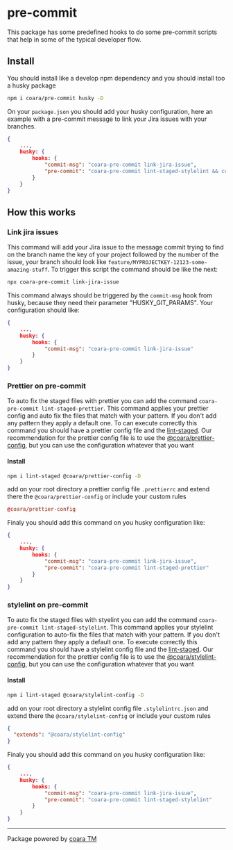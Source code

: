 # pre-commit

This package has some predefined hooks to do some pre-commit scripts that help in some of the typical developer flow.

## Install

You should install like a develop npm dependency and you should install too a husky package

```bash
npm i coara/pre-commit husky -D
```

On your `package.json` you should add your husky configuration, here an example with a pre-commit message to link your Jira issues with your branches.

```json
{
    ...,
    husky: {
        hooks: {
            "commit-msg": "coara-pre-commit link-jira-issue",
            "pre-commit": "coara-pre-commit lint-staged-stylelint && coara-pre-commit lint-staged-prettier"
        }
    }
}
```

## How this works

### Link jira issues

This command will add your Jira issue to the message commit trying to find on the branch name the key of your project followed by the number of the issue, your branch should look like `feature/MYPROJECTKEY-12123-some-amazing-stuff`.
To trigger this script the command should be like the next:

```bash
npx coara-pre-commit link-jira-issue
```

This command always should be triggered by the `commit-msg` hook from husky, because they need their parameter "HUSKY_GIT_PARAMS".
Your configuration should like:

```json
{
    ...,
    husky: {
        hooks: {
            "commit-msg": "coara-pre-commit link-jira-issue"
        }
    }
}
```

### Prettier on pre-commit

To auto fix the staged files with prettier you can add the command `coara-pre-commit lint-staged-prettier`. This command applies your prettier config and auto fix the files that match with your pattern. If you don't add any pattern they apply a default one.
To can execute correctly this command you should have a prettier config file and the [lint-staged](https://github.com/okonet/lint-staged).
Our recommendation for the prettier config file is to use the [@coara/prettier-config](https://www.npmjs.com/package/@coara/prettier-config), but you can use the configuration whatever that you want

#### Install

```bash
npm i lint-staged @coara/prettier-config -D
```

add on your root directory a prettier config file `.prettierrc` and extend there the `@coara/prettier-config` or include your custom rules

```rc
@coara/prettier-config
```

Finaly you should add this command on you husky configuration like:

```json
{
    ...,
    husky: {
        hooks: {
            "commit-msg": "coara-pre-commit link-jira-issue",
            "pre-commit": "coara-pre-commit lint-staged-prettier"
        }
    }
}
```

### stylelint on pre-commit

To auto fix the staged files with styelint you can add the command `coara-pre-commit lint-staged-stylelint`. This command applies your stylelint configuration to auto-fix the files that match with your pattern. If you don't add any pattern they apply a default one.
To execute correctly this command you should have a stylelint config file and the [lint-staged](https://github.com/okonet/lint-staged).
Our recommendation for the prettier config file is to use the [@coara/stylelint-config](https://www.npmjs.com/package/@coara/stylelint-config), but you can use the configuration whatever that you want

#### Install

```bash
npm i lint-staged @coara/stylelint-config -D
```

add on your root directory a stylelint config file `.stylelintrc.json` and extend there the `@coara/stylelint-config` or include your custom rules

```json
{
  "extends": "@coara/stylelint-config"
}
```

Finaly you should add this command on you husky configuration like:

```json
{
    ...,
    husky: {
        hooks: {
            "commit-msg": "coara-pre-commit link-jira-issue",
            "pre-commit": "coara-pre-commit lint-staged-stylelint"
        }
    }
}
```

---

Package powered by [coara TM](https://coara.co)

